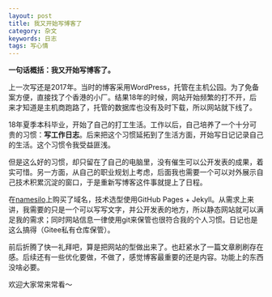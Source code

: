 ```yaml
---
layout: post
title: 我又开始写博客了
category: 杂文
keywords: 日志
tags: 写心情
---
```


**一句话概括：我又开始写博客了。**

上一次写还是2017年。当时的博客采用WordPress，托管在主机公园。为了免备案方便，直接找了个香港的小厂。结果18年的时候，网站开始频繁的打不开，后来才知道是主机商跑路了，托管的数据库也没有及时下载，所以网站就下线了。

18年夏季本科毕业，开始了自己的打工生活。工作以后，自己培养了一个十分可贵的习惯：**写工作日志**。后来把这个习惯延拓到了生活方面，开始写日记记录自己的生活。这个习惯令我受益匪浅。

但是这么好的习惯，却只留在了自己的电脑里，没有催生可以公开发表的成果，着实可惜。另一方面，从自己的职业规划上考虑，后面我也需要一个可以对外展示自己技术积累沉淀的窗口，于是重新写博客这件事就提上了日程。

在[namesilo](https://www.namesilo.com)上购买了域名，技术选型使用GitHub Pages + Jekyll。从需求上来讲，我需要的只是一个可以写写文字，并公开发表的地方，所以静态网站就可以满足我的需求；同时网站信息一律使用git来保管也很符合我的个人习惯。日记也是这么搞得（Gitee私有仓库保管）。

前后折腾了快一礼拜吧，算是把网站的型做出来了。也赶紧水了一篇文章刷刷存在感。后续还有一些优化要做，不做了，感觉博客最重要的还是内容。功能上的东西没啥必要。

欢迎大家常来常看～
